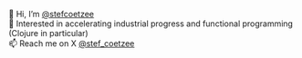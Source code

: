 👋 Hi, I’m [@stefcoetzee](https://github.com/stefcoetzee) <br>
👀 Interested in accelerating industrial progress and functional programming (Clojure in particular)<br>
📫 Reach me on X [@stef_coetzee](https://twitter.com/stef_coetzee)<br>

<!---
stefcoetzee/stefcoetzee is a ✨ special ✨ repository because its `README.md` (this file) appears on your GitHub profile.
You can click the Preview link to take a look at your changes.
--->
